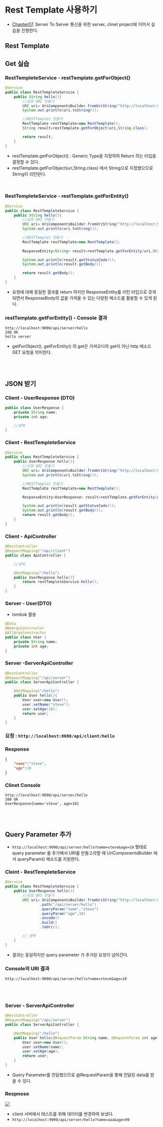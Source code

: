 # Rest Template 사용하기
- [Chapter07](./Ch07_ServerToServer.md). Server To Server 통신을 위한 server, clinet project에 이어서 실습을 진행한다.


## Rest Template

## Get 실습

### RestTempleteService - restTemplate.getForObject()
```java
@Service
public class RestTempleteService {
    public String hello(){
        //요청 URI 만들기
        URI uri= UriComponentsBuilder.fromUriString("http://localhost:9090").path("/api/server/hello").encode().build().toUri();
        System.out.println(uri.toString());

        //RESTTemplet 만들기
        RestTemplate restTemplate=new RestTemplate();
        String result=restTemplate.getForObject(uri,String.class);

        return result;
    }
}
```

- restTemplate.getForObject() : Generic Type을 지정하여 Return 하는 타입을 결정할 수 있다.
- restTemplate.getForObject(uri,String.class) 에서 String으로 지정했으므로 String이 리턴된다.

<br>

### RestTempleteService - restTemplate.getForEntity()
```java
@Service
public class RestTempleteService {
    public String hello(){
        //요청 URI 만들기
        URI uri= UriComponentsBuilder.fromUriString("http://localhost:9090").path("/api/server/hello").encode().build().toUri();
        System.out.println(uri.toString());

        //RESTTemplet 만들기
        RestTemplate restTemplate=new RestTemplate();
        
        ResponseEntity<String> result=restTemplate.getForEntity(uri,String.class);

        System.out.println(result.getStatusCode());
        System.out.println(result.getBody());

        return result.getBody();
    }
}
```
- 요청에 대해 동일한 결과를 return 하지만 ResponseEntity를 리턴 타입으로 갖게 되면서 ResponseBody의 값을 가져올 수 있는 다양한 메소드를 활용할 수 있게 된다.

### restTemplate.getForEntity() - Console 결과
```
http://localhost:9090/api/server/hello
200 OK
hello server
```
- getForObject(), getForEntity() 의 get은 가져오다의 get이 아닌 http 메소드 GET 요청을 의미한다.

<br><br>

## JSON 받기


### Client - UserResponse (DTO)
```java
public class UserResponse {
    private String name;
    private int age;

    //생략
}

```

### Client - RestTempleteService 
```java
@Service
public class RestTempleteService {
    public UserResponse hello(){
        //요청 URI 만들기
        URI uri= UriComponentsBuilder.fromUriString("http://localhost:9090").path("/api/server/hello").encode().build().toUri();
        System.out.println(uri.toString());

        //RESTTemplet 만들기
        RestTemplate restTemplate=new RestTemplate();

        ResponseEntity<UserResponse> result=restTemplate.getForEntity(uri,UserResponse.class);

        System.out.println(result.getStatusCode());
        System.out.println(result.getBody());
        return result.getBody();
    }
}
```

### Client - ApiController
```java
@RestController
@RequestMapping("/api/client")
public class ApiController {

    //생략

    @GetMapping("/hello")
    public UserResponse hello(){
        return restTempleteService.hello();
    }
}
```

### Server - User(DTO)
- lombok 활용
```java
@Data
@NoArgsConstructor
@AllArgsConstructor
public class User {
    private String name;
    private int age;
}
```


### Server -ServerApiController
```java
@RestController
@RequestMapping("/api/server")
public class ServerApiController {

    @GetMapping("/hello")
    public User hello(){
        User user=new User();
        user.setName("steve");
        user.setAge(10);
        return user;
    }
}
```

### 요청 : `http://localhost:8080/api/client/hello`

### Response
```json
{
    "name":"steve",
    "age":10
}
```

### Clinet Console
```
http://localhost:9090/api/server/hello
200 OK
UserResponse{name='steve', age=10}
```

<br><br>


## Query Parameter 추가
- `http://localhost:9090/api/server/hello?name=steve&age=10` 형태로 query parameter 를 추가해서 URI를 만들고자할 때 UriComponentsBuilder 에서 queryParam() 메소드를 지원한다.

### Cleint - RestTempleteService
```java
@Service
public class RestTempleteService {
    public UserResponse hello(){
        //요청 URI 만들기
        URI uri= UriComponentsBuilder.fromUriString("http://localhost:9090")
                .path("/api/server/hello")
                .queryParam("name","steve")
                .queryParam("age",10)
                .encode()
                .build()
                .toUri();

        // 생략
    }
}
```


- 결과는 동일하지만 query parameter 가 추가된 요청이 넘어간다.

### Console의 URI 결과
```
http://localhost:9090/api/server/hello?name=steve&age=10
```

<br><br>

### Server - ServerApiController
```java
@RestController
@RequestMapping("/api/server")
public class ServerApiController {

    @GetMapping("/hello")
    public User hello(@RequestParam String name, @RequestParam int age){
        User user=new User();
        user.setName(name);
        user.setAge(age);
        return user;
    }
}
```

- Query Parameter를 전달했으므로 @RequestParam을 통해 전달된 data를 받을 수 있다.

### Respnose

<img src="./img/aaa99.PNG">

- client 서버에서 테스트를 위해 데이터를 변경하여 보냈다.
- `http://localhost:9090/api/server/hello?name=aaa&age=99`

